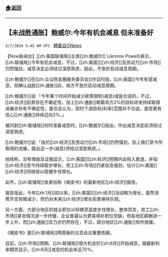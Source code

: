 ###  [:house:返回](README.md)
---


## 【未战胜通胀】鲍威尔:今年有机会减息 但未准备好
`3/7/2024 5:45 AM UTC ` [轉載自GNews](https://gnews.org/articles/2372970)

【Now新闻台】[[zh:美国联储局]]主席[[zh:鲍威尔]] (Jerome Powell)表示，[[zh:联储局]]今年有机会减息，不过，[[zh:美国]][[zh:经济]]及劳动力[[zh:市场]]仍然强劲，减息决定必须经过深思熟虑，因此，不急於启动减息周期。

[[zh:鲍威尔]]在[[zh:众议院金融服务委员会]]作证时指，[[zh:美国]]今年有望减息，但确认战胜[[zh:通胀]]前，局方不急於启动减息周期。

[[zh:鲍威尔]]说:「今年某个时间开始减少政策限制(减息)或是合适的，不过，[[zh:经济]]前景存在不确定性，加上[[zh:通胀]]朝着局方2%的目标进发持续取得进展亦存有不确定性，委员会认为，现时下调目标(利率)范围并不合适，直至更有信心[[zh:通胀]]持续迈向2%。」

被问到[[zh:联储局]]何时准备减息时，[[zh:鲍威尔]]指出，作出减息决定前须经过深思熟虑。

[[zh:鲍威尔]]说:「由於[[zh:经济]]及劳动力[[zh:市场]]仍然强劲，加上我们至今所取得的进展，踏出这一步(减息)须经过深思熟虑。」

他续称，没有理由及证据显示，[[zh:美国]][[zh:经济]]短期内会陷入衰退，并指[[zh:经济]]至今持续稳步增长，劳工[[zh:市场]]仍紧张及强劲，估计[[zh:美国]][[zh:经济]]将继续以稳健步伐增长。

此外，[[zh:联储局]]发表俗称《褐皮书》的最新地区[[zh:经济]]报告。

报告指出，今年[[zh:1月]]初以来，[[zh:美国]][[zh:经济]]活动略为增长，虽然消费开支轻微减少，但仍对未来[[zh:经济]]增长前景保持乐观。

另一方面，大部分地区的就业职位以轻微至适度步伐增长，整体而言，劳工[[zh:市场]]紧张情况进一步纾缓，企业普遍认为更易填补职位空缺，但各地区薪酬进一步上升，而[[zh:通胀]]压力亦仍然存在，不过，部分地区[[zh:通胀]]有所放缓。

《褐皮书》是[[zh:联储局]]两周後的议息会议重要依据。

目前，[[zh:市场]]预期，[[zh:联储局]]很大机会於[[zh:6月]]开始减息，据最新利率期货显示，[[zh:6月]]减息的机会率近70%。
